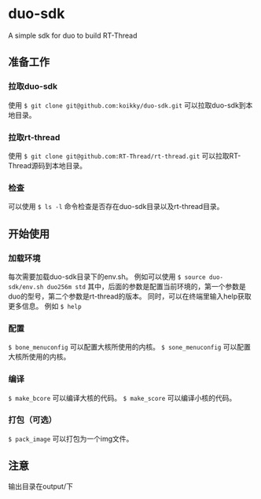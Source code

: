# duo-sdk
A simple sdk for duo to build RT-Thread

## 准备工作
### 拉取duo-sdk
使用 ``` $ git clone git@github.com:koikky/duo-sdk.git ``` 可以拉取duo-sdk到本地目录。

### 拉取rt-thread
使用 ``` $ git clone git@github.com:RT-Thread/rt-thread.git ``` 可以拉取RT-Thread源码到本地目录。

### 检查
可以使用 ``` $ ls -l ``` 命令检查是否存在duo-sdk目录以及rt-thread目录。

## 开始使用
### 加载环境
每次需要加载duo-sdk目录下的env.sh。
例如可以使用 ``` $ source duo-sdk/env.sh duo256m std ``` 
其中，后面的参数是配置当前环境的，第一个参数是duo的型号，第二个参数是rt-thread的版本。
同时，可以在终端里输入help获取更多信息。
例如 ``` $ help ```

### 配置
``` $ bone_menuconfig ``` 可以配置大核所使用的内核。
``` $ sone_menuconfig ``` 可以配置大核所使用的内核。

### 编译
``` $ make_bcore ``` 可以编译大核的代码。
``` $ make_score ``` 可以编译小核的代码。

### 打包（可选）
``` $ pack_image ``` 可以打包为一个img文件。

## 注意
输出目录在output/下
